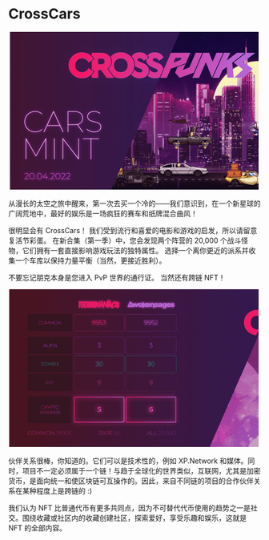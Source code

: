 # CrossCars


![dianbf](dianbf.png)

<p>从漫长的太空之旅中醒来，第一次去买一个冷的——我们意识到，在一个新星球的广阔荒地中，最好的娱乐是一场疯狂的赛车和纸牌混合曲风！</p>
<p>很明显会有 CrossCars！ 我们受到流行和喜爱的电影和游戏的启发，所以请留意复活节彩蛋。 在新合集（第一季）中，您会发现两个阵营的 20,000 个战斗怪物，它们拥有一套直接影响游戏玩法的独特属性。 选择一个离你更近的派系并收集一个车库以保持力量平衡（当然，更接近胜利）。</p>
<p>不要忘记朋克本身是您进入 PvP 世界的通行证。 当然还有跨链 NFT！</p>

![nfsdinf](nfsdinf.png)

伙伴关系很棒，你知道的。它们可以是技术性的，例如 XP.Network 和媒体。同时，项目不一定必须属于一个链！与趋于全球化的世界类似，互联网，尤其是加密货币，是面向统一和使区块链可互操作的。因此，来自不同链的项目的合作伙伴关系在某种程度上是跨链的 :)

我们认为 NFT 比普通代币有更多共同点，因为不可替代代币使用的趋势之一是社交。围绕收藏或社区内的收藏创建社区，探索爱好，享受乐趣和娱乐，这就是 NFT 的全部内容。


